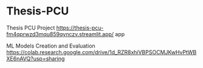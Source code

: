 # Thesis-PCU
Thesis PCU Project
https://thesis-pcu-fm4qprwzd3mqu859qynczv.streamlit.app/ app

ML Models Creation and Evaluation
https://colab.research.google.com/drive/1d_RZR8xhiVBPSOCMJKwHvPtWBXE6nAVQ?usp=sharing
